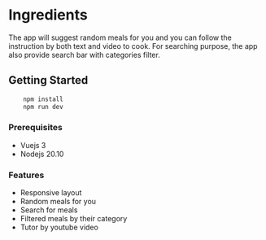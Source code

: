 # Ingredients

The app will suggest random meals for you and you can follow the instruction by both text and video to cook. For searching purpose, the app also provide search bar with categories filter.

## Getting Started

``` bash
    npm install
    npm run dev
```

### Prerequisites

- Vuejs 3
- Nodejs 20.10

### Features
- Responsive layout
- Random meals for you
- Search for meals
- Filtered meals by their category
- Tutor by youtube video